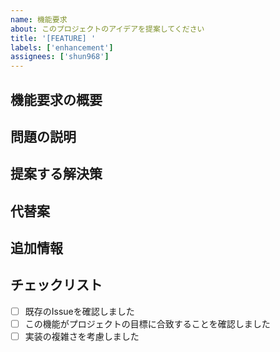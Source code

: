 ```yaml
---
name: 機能要求
about: このプロジェクトのアイデアを提案してください
title: '[FEATURE] '
labels: ['enhancement']
assignees: ['shun968']
---
```


## 機能要求の概要
<!-- 機能要求の簡潔な説明 -->

## 問題の説明
<!-- この機能が必要な理由や解決したい問題を説明してください -->

## 提案する解決策
<!-- 提案する解決策の説明 -->

## 代替案
<!-- 検討した代替案があれば、ここに記載してください -->

## 追加情報
<!-- 機能要求に関連するスクリーンショット、ログ、その他の情報を追加してください -->

## チェックリスト
- [ ] 既存のIssueを確認しました
- [ ] この機能がプロジェクトの目標に合致することを確認しました
- [ ] 実装の複雑さを考慮しました
